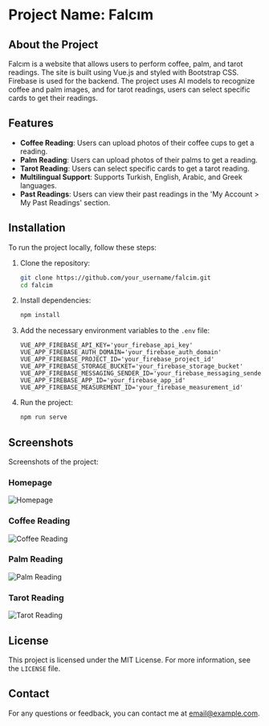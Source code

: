 # Project Name: Falcım

## About the Project

Falcım is a website that allows users to perform coffee, palm, and tarot readings. The site is built using Vue.js and styled with Bootstrap CSS. Firebase is used for the backend. The project uses AI models to recognize coffee and palm images, and for tarot readings, users can select specific cards to get their readings.

## Features

- **Coffee Reading**: Users can upload photos of their coffee cups to get a reading.
- **Palm Reading**: Users can upload photos of their palms to get a reading.
- **Tarot Reading**: Users can select specific cards to get a tarot reading.
- **Multilingual Support**: Supports Turkish, English, Arabic, and Greek languages.
- **Past Readings**: Users can view their past readings in the 'My Account > My Past Readings' section.

## Installation

To run the project locally, follow these steps:

1. Clone the repository:
    ```bash
    git clone https://github.com/your_username/falcim.git
    cd falcim
    ```

2. Install dependencies:
    ```bash
    npm install
    ```

3. Add the necessary environment variables to the `.env` file:
    ```plaintext
    VUE_APP_FIREBASE_API_KEY='your_firebase_api_key'
    VUE_APP_FIREBASE_AUTH_DOMAIN='your_firebase_auth_domain'
    VUE_APP_FIREBASE_PROJECT_ID='your_firebase_project_id'
    VUE_APP_FIREBASE_STORAGE_BUCKET='your_firebase_storage_bucket'
    VUE_APP_FIREBASE_MESSAGING_SENDER_ID='your_firebase_messaging_sender_id'
    VUE_APP_FIREBASE_APP_ID='your_firebase_app_id'
    VUE_APP_FIREBASE_MEASUREMENT_ID='your_firebase_measurement_id'
    ```

4. Run the project:
    ```bash
    npm run serve
    ```

## Screenshots

Screenshots of the project:

### Homepage
![Homepage](https://firebasestorage.googleapis.com/v0/b/chat-api-aa04a.appspot.com/o/Screenshots%2Fhomepage.png?alt=media&token=0e49b2ed-ea81-4770-bff3-9fb38a66d893)

### Coffee Reading
![Coffee Reading](https://firebasestorage.googleapis.com/v0/b/chat-api-aa04a.appspot.com/o/Screenshots%2Fcoffee_fortune.png?alt=media&token=f4a59746-2963-4bbc-b609-2ae50945b841)

### Palm Reading
![Palm Reading](https://firebasestorage.googleapis.com/v0/b/chat-api-aa04a.appspot.com/o/Screenshots%2Fhand_fortune.png?alt=media&token=2ea234d5-9603-49f2-b414-90bf3d70da06)

### Tarot Reading
![Tarot Reading](https://firebasestorage.googleapis.com/v0/b/chat-api-aa04a.appspot.com/o/Screenshots%2Ftarot_fortune.png?alt=media&token=3b5c64c9-9416-47cc-901b-516dceb0658e)

## License

This project is licensed under the MIT License. For more information, see the `LICENSE` file.

## Contact

For any questions or feedback, you can contact me at [email@example.com](mailto:email@example.com).
